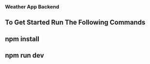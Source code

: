 ### Weather App Backend

## To Get Started Run The Following Commands

## npm install
## npm run dev